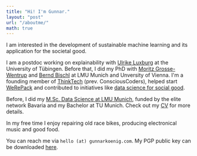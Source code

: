 ```yaml
---
title: "Hi! I'm Gunnar."
layout: "post"
url: "/aboutme/"
math: true
---
```



I am interested in the development of sustainable machine learning and its application for the societal good.

I am a postdoc working on explainability with [Ulrike Luxburg](https://www.tml.cs.uni-tuebingen.de/research/index.php) at the University of Tübingen. Before that, I did my PhD with [Moritz Grosse-Wentrup](https://ni.cs.univie.ac.at/) and [Bernd Bischl](https://www.slds.stat.uni-muenchen.de/people/bischl/) at LMU Munich and Unversity of Vienna.
I'm a founding member of [ThinkTech](https://www.thinktech.ngo/) (prev. ConsciousCoders), helped start [WeRePack](https://werepack.org/de/) and contributed to initiatives like [data science for social good](https://warwick.ac.uk/research/data-science/warwick-data/dssgx/).

Before, I did my [M.Sc. Data Science at LMU Munich](https://www.m-datascience.mathematik-informatik-statistik.uni-muenchen.de/index.html), funded by the elite network Bavaria and my Bachelor at TU Munich. Check out my [CV](/pdf/koenig-cv.pdf) for more details.

In my free time I enjoy repairing old race bikes, producing electronical music and good food.

You can reach me via `hello (at) gunnarkoenig.com`. My PGP public key can be downloaded [here](/keys/publickey.gunnar@koenig.page.asc).



